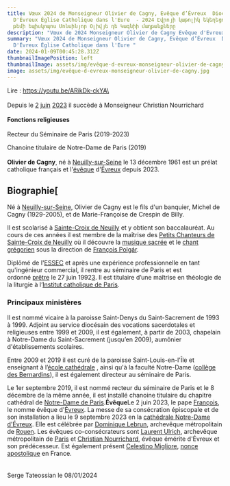 ```yaml
---
title: Vœux 2024 de Monseigneur Olivier de Cagny, Evêque d’Évreux  Diocèse
  D'Évreux Église Catholique dans l'Eure  - 2024 Էվրոյի կաթոլիկ եկեղեցու Եվրոյի
  թեմի եպիսկոպոս Մոնսինյոր Օլիվյե դե Կագնիի մաղթանքները
description: "Vœux de 2024 Monseigneur Olivier de Cagny Evêque d'Evreux "
summary: "Vœux 2024 de Monseigneur Olivier de Cagny, Evêque d’Évreux  Diocèse
  D'Évreux Église Catholique dans l'Eure "
date: 2024-01-09T00:45:28.312Z
thumbnailImagePosition: left
thumbnailImage: assets/img/evêque-d-evreux-monseigneur-olivier-de-cagny.jpg
image: assets/img/evêque-d-evreux-monseigneur-olivier-de-cagny.jpg
---
```

Lire : https://youtu.be/ARikDk-ckYA\
\
\
Depuis le [2](https://fr.wikipedia.org/wiki/2_juin) [juin](https://fr.wikipedia.org/wiki/Juin_2023) [2023](https://fr.wikipedia.org/wiki/2023) il succède à Monseigneur Christian Nourrichard\
\
**Fonctions religieuses**\
\
Recteur du Séminaire de Paris (2019-2023)

Chanoine titulaire de Notre-Dame de Paris (2019)\
\
**Olivier de Cagny**, né à [Neuilly-sur-Seine](https://fr.wikipedia.org/wiki/Neuilly-sur-Seine) le 13 décembre 1961 est un prélat catholique français et l'[évêque](https://fr.wikipedia.org/wiki/Liste_des_évêques_d%27Évreux) d'[Évreux](https://fr.wikipedia.org/wiki/Diocèse_d%27Évreux) depuis 2023.

## Biographie[

Né à [Neuilly-sur-Seine](https://fr.wikipedia.org/wiki/Neuilly-sur-Seine), Olivier de Cagny est le fils d'un banquier, Michel de Cagny (1929-2005), et de Marie-Françoise de Crespin de Billy.

[](<>)[](<>)Il est scolarisé à [Sainte-Croix de Neuilly](https://fr.wikipedia.org/wiki/Institution_Notre-Dame_de_Sainte-Croix) et y obtient son baccalauréat. Au cours de ces années il est membre de la maîtrise des [Petits Chanteurs de Sainte-Croix de Neuilly](https://fr.wikipedia.org/wiki/Petits_Chanteurs_de_Sainte-Croix_de_Neuilly) où il découvre la [musique sacrée](https://fr.wikipedia.org/wiki/Musique_sacrée) et le [chant grégorien](https://fr.wikipedia.org/wiki/Chant_grégorien) sous la direction de [François Polgár](https://fr.wikipedia.org/wiki/François_Polgár).

Diplômé de l'[ESSEC](https://fr.wikipedia.org/wiki/École_supérieure_des_sciences_économiques_et_commerciales) et après une expérience professionnelle en tant qu'ingénieur commercial, il rentre au séminaire de Paris et est ordonné [prêtre](https://fr.wikipedia.org/wiki/Prêtre_catholique) le 27 juin 1992[3](https://fr.wikipedia.org/wiki/Olivier_de_Cagny#cite_note-3). Il est titulaire d’une maîtrise en théologie de la liturgie à l’[Institut catholique de Paris](https://fr.wikipedia.org/wiki/Institut_catholique_de_Paris).

### **Principaux ministères**

[](<>)Il est nommé vicaire à la paroisse Saint-Denys du Saint-Sacrement de 1993 à 1999. Adjoint au service diocésain des vocations sacerdotales et religieuses entre 1999 et 2009, il est également, à partir de 2003, chapelain à Notre-Dame du Saint-Sacrement (jusqu’en 2009), aumônier d'établissements scolaires.

[](<>)[](<>)Entre 2009 et 2019 il est curé de la paroisse Saint-Louis-en-l'Île et enseignant à l’[école cathédrale](https://fr.wikipedia.org/wiki/École_cathédrale_de_Paris) , ainsi qu'à la faculté Notre-Dame ([collège des Bernardins](https://fr.wikipedia.org/wiki/Collège_des_Bernardins)), il est également directeur au séminaire de Paris.

Le 1er septembre 2019, il est nommé recteur du séminaire de Paris et le 8 décembre de la même année, il est installé chanoine titulaire du chapitre cathédral de [Notre-Dame de Paris](https://fr.wikipedia.org/wiki/Cathédrale_Notre-Dame_de_Paris).**Évêque**Le 2 juin 2023, le pape [François](https://fr.wikipedia.org/wiki/François_(pape)), le nomme évêque d'[Évreux](https://fr.wikipedia.org/wiki/Diocèse_d%27Évreux). La messe de sa consécration épiscopale et de son installation a lieu le 9 septembre 2023 en la [cathédrale Notre-Dame d'Évreux](https://fr.wikipedia.org/wiki/Cathédrale_Notre-Dame_d%27Évreux). Elle est célébrée par [Dominique Lebrun](https://fr.wikipedia.org/wiki/Dominique_Lebrun), archevêque métropolitain de [Rouen](https://fr.wikipedia.org/wiki/Archidiocèse_de_Rouen). Les évêques co-consécrateurs sont [Laurent Ulrich](https://fr.wikipedia.org/wiki/Laurent_Ulrich), archevêque métropolitain de [Paris](https://fr.wikipedia.org/wiki/Archidiocèse_de_Paris) et [Christian Nourrichard](https://fr.wikipedia.org/wiki/Christian_Nourrichard), évêque émérite d'Évreux et son prédécesseur. Est également présent [Celestino Migliore](https://fr.wikipedia.org/wiki/Celestino_Migliore), [nonce apostolique](https://fr.wikipedia.org/wiki/Nonce_apostolique) en France.\
\
\
Serge Tateossian le 08/01/2024